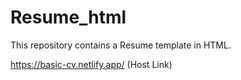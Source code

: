 # Resume_html
This repository contains a Resume template in HTML.

https://basic-cv.netlify.app/ (Host Link)
